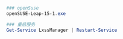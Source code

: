 ```powershell
### openSuse
openSUSE-Leap-15-1.exe

### 重启服务
Get-Service LxssManager | Restart-Service
```
